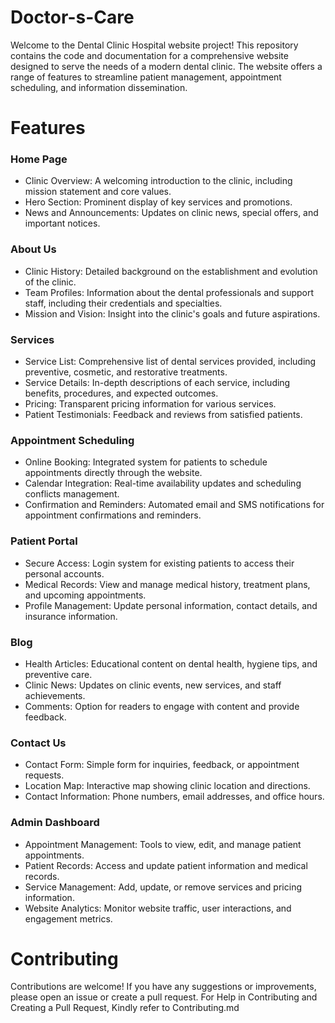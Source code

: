 # Doctor-s-Care

Welcome to the Dental Clinic Hospital website project! This repository contains the code and documentation for a comprehensive website designed to serve the needs of a modern dental clinic. The website offers a range of features to streamline patient management, appointment scheduling, and information dissemination.

# Features
### Home Page
- Clinic Overview: A welcoming introduction to the clinic, including mission statement and core values.
- Hero Section: Prominent display of key services and promotions.
- News and Announcements: Updates on clinic news, special offers, and important notices.

### About Us
- Clinic History: Detailed background on the establishment and evolution of the clinic.
- Team Profiles: Information about the dental professionals and support staff, including their credentials and specialties.
- Mission and Vision: Insight into the clinic's goals and future aspirations.

### Services
- Service List: Comprehensive list of dental services provided, including preventive, cosmetic, and restorative treatments.
- Service Details: In-depth descriptions of each service, including benefits, procedures, and expected outcomes.
- Pricing: Transparent pricing information for various services.
- Patient Testimonials: Feedback and reviews from satisfied patients.

### Appointment Scheduling
- Online Booking: Integrated system for patients to schedule appointments directly through the website.
- Calendar Integration: Real-time availability updates and scheduling conflicts management.
- Confirmation and Reminders: Automated email and SMS notifications for appointment confirmations and reminders.

### Patient Portal
- Secure Access: Login system for existing patients to access their personal accounts.
- Medical Records: View and manage medical history, treatment plans, and upcoming appointments.
- Profile Management: Update personal information, contact details, and insurance information.

### Blog
- Health Articles: Educational content on dental health, hygiene tips, and preventive care.
- Clinic News: Updates on clinic events, new services, and staff achievements.
- Comments: Option for readers to engage with content and provide feedback.

### Contact Us
- Contact Form: Simple form for inquiries, feedback, or appointment requests.
- Location Map: Interactive map showing clinic location and directions.
- Contact Information: Phone numbers, email addresses, and office hours.

### Admin Dashboard
- Appointment Management: Tools to view, edit, and manage patient appointments.
- Patient Records: Access and update patient information and medical records.
- Service Management: Add, update, or remove services and pricing information.
- Website Analytics: Monitor website traffic, user interactions, and engagement metrics.

# Contributing
Contributions are welcome! If you have any suggestions or improvements, please open an issue or create a pull request.
For Help in Contributing and Creating a Pull Request, Kindly refer to Contributing.md
